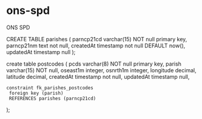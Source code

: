 # ons-spd
ONS SPD



CREATE TABLE parishes (
	parncp21cd varchar(15) NOT null primary key,
	parncp21nm text not null,
	createdAt timestamp not null DEFAULT now(),
	updatedAt timestamp null
);

create table postcodes (
	pcds varchar(8) NOT null primary key,
	parish varchar(15) NOT null,
	oseast1m integer,
	osnrth1m integer,
    longitude decimal,
	latitude decimal,
	createdAt timestamp not null,
	updatedAt timestamp null,
	
	constraint fk_parishes_postcodes
     foreign key (parish) 
     REFERENCES parishes (parncp21cd)
);

